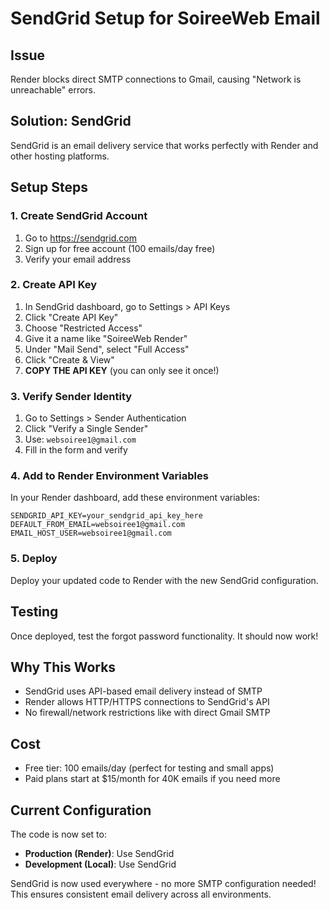 # SendGrid Setup for SoireeWeb Email

## Issue
Render blocks direct SMTP connections to Gmail, causing "Network is unreachable" errors.

## Solution: SendGrid
SendGrid is an email delivery service that works perfectly with Render and other hosting platforms.

## Setup Steps

### 1. Create SendGrid Account
1. Go to https://sendgrid.com
2. Sign up for free account (100 emails/day free)
3. Verify your email address

### 2. Create API Key
1. In SendGrid dashboard, go to Settings > API Keys
2. Click "Create API Key"
3. Choose "Restricted Access"
4. Give it a name like "SoireeWeb Render"
5. Under "Mail Send", select "Full Access"
6. Click "Create & View"
7. **COPY THE API KEY** (you can only see it once!)

### 3. Verify Sender Identity
1. Go to Settings > Sender Authentication
2. Click "Verify a Single Sender"
3. Use: `websoiree1@gmail.com`
4. Fill in the form and verify

### 4. Add to Render Environment Variables
In your Render dashboard, add these environment variables:

```
SENDGRID_API_KEY=your_sendgrid_api_key_here
DEFAULT_FROM_EMAIL=websoiree1@gmail.com
EMAIL_HOST_USER=websoiree1@gmail.com
```

### 5. Deploy
Deploy your updated code to Render with the new SendGrid configuration.

## Testing
Once deployed, test the forgot password functionality. It should now work!

## Why This Works
- SendGrid uses API-based email delivery instead of SMTP
- Render allows HTTP/HTTPS connections to SendGrid's API
- No firewall/network restrictions like with direct Gmail SMTP

## Cost
- Free tier: 100 emails/day (perfect for testing and small apps)
- Paid plans start at $15/month for 40K emails if you need more

## Current Configuration
The code is now set to:
- **Production (Render)**: Use SendGrid
- **Development (Local)**: Use SendGrid

SendGrid is now used everywhere - no more SMTP configuration needed! This ensures consistent email delivery across all environments.